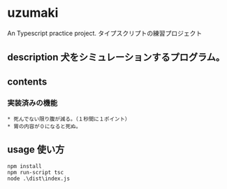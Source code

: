 # uzumaki
An Typescript practice project.
タイプスクリプトの練習プロジェクト

## description 犬をシミュレーションするプログラム。

## contents
### 実装済みの機能
    * 死んでない限り腹が減る。（１秒間に１ポイント）
    * 胃の内容が０になると死ぬ。

## usage 使い方
    npm install
    npm run-script tsc
    node .\dist\index.js
